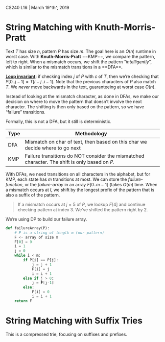 CS240 L16 | March 19^th^, 2019

# String Matching with Knuth-Morris-Pratt

Text $T$ has size $n$, pattern $P$ has size $m$. The goal here is an $O(n)$ runtime in worst case. With **Knuth-Morris-Pratt** ==KMP==, we compare the pattern, left to right. When a mismatch occurs, we shift the pattern “*intelligently*”, which is similar to the mismatch transitions in a ==DFA==. 

**<u>Loop invariant</u>**: if checking index $j$ of $P$ with $c$ of $T$, then we’re checking that $P[0..j-1] = T[i-j..i-1]$. Note that the previous characters of $P$ also match $T$. We *never* move backwards in the text, guaranteeing at worst case $O(n)$.

Instead of looking at the mismatch character, as done in DFAs, we make our decision on where to move the pattern that doesn’t involve the next character. The shifting is then only based on the pattern, so we have “failure” transitions.

Formally, this is not a DFA, but it still is deterministic.

| Type | Methodology                                                  |
| ---- | ------------------------------------------------------------ |
| DFA  | Mismatch on char of text, then based on this char we decide where to go next |
| KMP  | Failure transitions do NOT consider the mismatched character. The shift is only based on $P$. |

With DFAs, we need transitions on all characters in the alphabet, but for KMP, each state has $m$ transitions at most. We can store the *failure-function*, or the *failure-array* in an array $F[0..m-1]$ (takes $O(m)$ time. When a mismatch occurs at $l$, we shift by the longest prefix of the pattern that is also a suffix of the pattern.  

> If a mismatch occurs at $j = 5$ of $P$, we lookup $F[4]$ and continue checking pattern at index $3$. We’ve shifted the pattern right by 2. 

We’re using DP to build our failure array. 

```python
def failureArray(P):
    # P is a string of length m (our pattern)
    F <- array of size m
    F[0] = 0
    i = 1
    j = 0
    while i < m:
        if P[i] == P[j]:
            j = j + 1
            F[i] = j
            i = i + 1
        else if j > 0:
            j = F[j-1]
        else:
            F[i] = 0
            i = i + 1
    return F
```

# String Matching with Suffix Tries

This is a compressed trie, focusing on suffixes and prefixes. 

